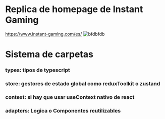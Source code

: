 # Replica de homepage de Instant Gaming 
https://www.instant-gaming.com/es/
![bfdbfdb](https://github.com/user-attachments/assets/0e71b2e8-249a-48bd-8185-5e30f25cd4bb)

# Sistema de carpetas
### types: tipos de typescript

### store: gestores de estado global como reduxToolkit o zustand
### context: si hay que usar useContext nativo de react
### adapters: Logica o Componentes reutilizables 
